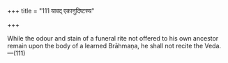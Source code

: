 +++
title = "111 यावद् एकानुदिष्टस्य"

+++

While the odour and stain of a funeral rite not offered to his own ancestor remain upon the body of a learned Brāhmaṇa, he shall not recite the Veda.—(111)
